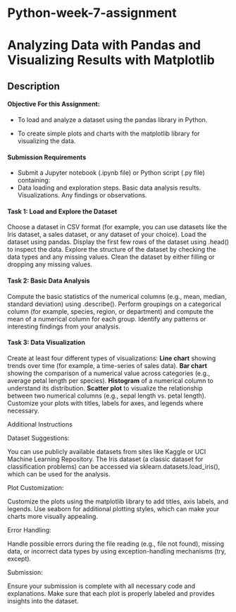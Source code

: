 # Python-week-7-assignment

# **Analyzing Data with Pandas and Visualizing Results with Matplotlib**

## **Description**

#### **Objective For this Assignment:**

* To load and analyze a dataset using the pandas library in Python.

* To create simple plots and charts with the matplotlib library for visualizing the data.


#### **Submission Requirements**
* Submit a Jupyter notebook (.ipynb file) or Python script (.py file) containing:
 * Data loading and exploration steps.
Basic data analysis results.
Visualizations.
Any findings or observations.


#### **Task 1: Load and Explore the Dataset**
Choose a dataset in CSV format (for example, you can use datasets like the Iris dataset, a sales dataset, or any dataset of your choice).
Load the dataset using pandas.
Display the first few rows of the dataset using .head() to inspect the data.
Explore the structure of the dataset by checking the data types and any missing values.
Clean the dataset by either filling or dropping any missing values.


#### **Task 2: Basic Data Analysis**
Compute the basic statistics of the numerical columns (e.g., mean, median, standard deviation) using .describe().
Perform groupings on a categorical column (for example, species, region, or department) and compute the mean of a numerical column for each group.
Identify any patterns or interesting findings from your analysis.


#### **Task 3: Data Visualization**
Create at least four different types of visualizations:
**Line chart** showing trends over time (for example, a time-series of sales data).
**Bar chart** showing the comparison of a numerical value across categories (e.g., average petal length per species).
**Histogram** of a numerical column to understand its distribution.
**Scatter plot** to visualize the relationship between two numerical columns (e.g., sepal length vs. petal length).
Customize your plots with titles, labels for axes, and legends where necessary.


Additional Instructions

Dataset Suggestions:

You can use publicly available datasets from sites like Kaggle or UCI Machine Learning Repository.
The Iris dataset (a classic dataset for classification problems) can be accessed via sklearn.datasets.load_iris(), which can be used for the analysis.

Plot Customization:

Customize the plots using the matplotlib library to add titles, axis labels, and legends.
Use seaborn for additional plotting styles, which can make your charts more visually appealing.

Error Handling:

Handle possible errors during the file reading (e.g., file not found), missing data, or incorrect data types by using exception-handling mechanisms (try, except).

Submission:

Ensure your submission is complete with all necessary code and explanations. Make sure that each plot is properly labeled and provides insights into the dataset.
